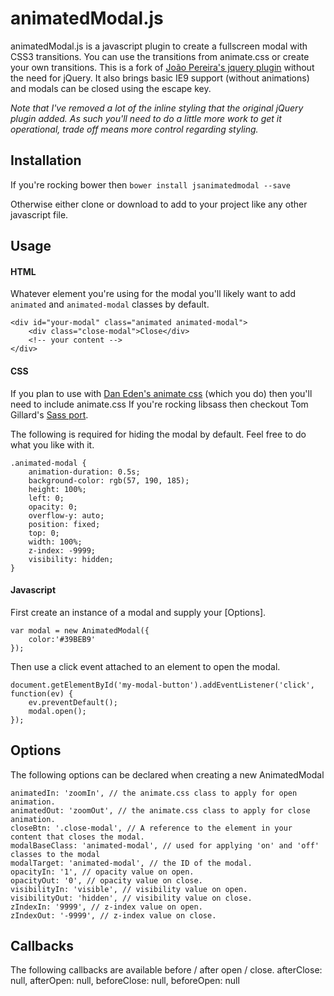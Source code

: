 # animatedModal.js
animatedModal.js is a javascript plugin to create a fullscreen modal with CSS3 transitions. You can use the transitions from animate.css or create your own transitions.
This is a fork of [João Pereira's jquery plugin](http://joaopereirawd.github.io/animatedModal.js/) without the need for jQuery.
It also brings basic IE9 support (without animations) and modals can be closed using the escape key.

_Note that I've removed a lot of the inline styling that the original jQuery plugin added. As such you'll need to do a little more work to get it operational, trade off means more control regarding styling._

## Installation

If you're rocking bower then `bower install jsanimatedmodal --save`

Otherwise either clone or download to add to your project like any other javascript file.

## Usage

#### HTML
Whatever element you're using for the modal you'll likely want to add `animated` and `animated-modal` classes by default.

    <div id="your-modal" class="animated animated-modal">
        <div class="close-modal">Close</div>
        <!-- your content -->
    </div>

#### CSS
If you plan to use with [Dan Eden's animate css](https://github.com/daneden/animate.css) (which you do) then you'll need to include animate.css
If you're rocking libsass then checkout Tom Gillard's [Sass port](https://github.com/tgdev/animate-sass).

The following is required for hiding the modal by default. Feel free to do what you like with it.

    .animated-modal {
        animation-duration: 0.5s;
        background-color: rgb(57, 190, 185);
        height: 100%;
        left: 0;
        opacity: 0;
        overflow-y: auto;
        position: fixed;
        top: 0;
        width: 100%;
        z-index: -9999;
        visibility: hidden;
    }


#### Javascript
First create an instance of a modal and supply your [Options].

    var modal = new AnimatedModal({
        color:'#39BEB9'
    });

Then use a click event attached to an element to open the modal.

    document.getElementById('my-modal-button').addEventListener('click', function(ev) {
        ev.preventDefault();
        modal.open();
    });

## Options
The following options can be declared when creating a new AnimatedModal

    animatedIn: 'zoomIn', // the animate.css class to apply for open animation.
    animatedOut: 'zoomOut', // the animate.css class to apply for close animation.
    closeBtn: '.close-modal', // A reference to the element in your content that closes the modal.
    modalBaseClass: 'animated-modal', // used for applying 'on' and 'off' classes to the modal
    modalTarget: 'animated-modal', // the ID of the modal.
    opacityIn: '1', // opacity value on open.
    opacityOut: '0', // opacity value on close.
    visibilityIn: 'visible', // visibility value on open.
    visibilityOut: 'hidden', // visibility value on close.
    zIndexIn: '9999', // z-index value on open.
    zIndexOut: '-9999', // z-index value on close.


## Callbacks
The following callbacks are available before / after open / close.
    afterClose: null,
    afterOpen: null,
    beforeClose: null,
    beforeOpen: null